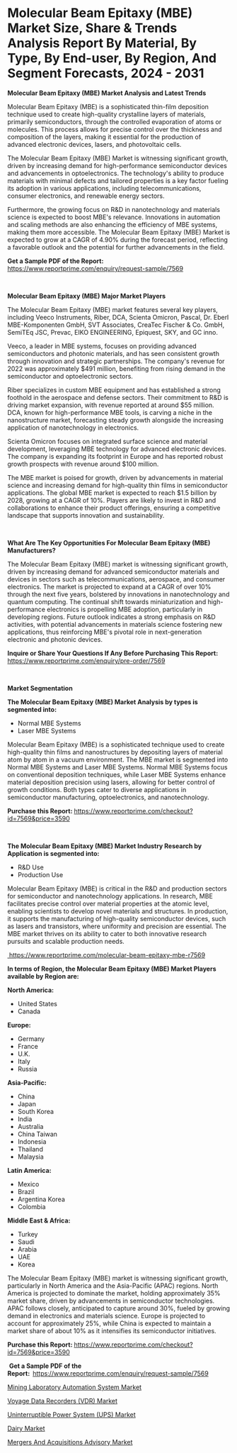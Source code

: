 <p><h1>Molecular Beam Epitaxy (MBE) Market Size, Share & Trends Analysis Report By Material, By Type, By End-user, By Region, And Segment Forecasts, 2024 - 2031</h1></p><p><strong>Molecular Beam Epitaxy (MBE) Market Analysis and Latest Trends</strong></p>
<p><p>Molecular Beam Epitaxy (MBE) is a sophisticated thin-film deposition technique used to create high-quality crystalline layers of materials, primarily semiconductors, through the controlled evaporation of atoms or molecules. This process allows for precise control over the thickness and composition of the layers, making it essential for the production of advanced electronic devices, lasers, and photovoltaic cells.</p><p>The Molecular Beam Epitaxy (MBE) Market is witnessing significant growth, driven by increasing demand for high-performance semiconductor devices and advancements in optoelectronics. The technology's ability to produce materials with minimal defects and tailored properties is a key factor fueling its adoption in various applications, including telecommunications, consumer electronics, and renewable energy sectors. </p><p>Furthermore, the growing focus on R&D in nanotechnology and materials science is expected to boost MBE's relevance. Innovations in automation and scaling methods are also enhancing the efficiency of MBE systems, making them more accessible. The Molecular Beam Epitaxy (MBE) Market is expected to grow at a CAGR of 4.90% during the forecast period, reflecting a favorable outlook and the potential for further advancements in the field.</p></p>
<p><strong>Get a Sample PDF of the Report:&nbsp;</strong> <a href="https://www.reportprime.com/enquiry/request-sample/7569?utm_campaign=3&utm_medium=2&utm_source=Github&utm_content=ia&utm_term=28112024&utm_id=molecular-beam-epitaxy-mbe">https://www.reportprime.com/enquiry/request-sample/7569</a></p>
<p>&nbsp;</p>
<p><strong>Molecular Beam Epitaxy (MBE) Major Market Players</strong></p>
<p><p>The Molecular Beam Epitaxy (MBE) market features several key players, including Veeco Instruments, Riber, DCA, Scienta Omicron, Pascal, Dr. Eberl MBE-Komponenten GmbH, SVT Associates, CreaTec Fischer & Co. GmbH, SemiTEq JSC, Prevac, EIKO ENGINEERING, Epiquest, SKY, and GC inno. </p><p>Veeco, a leader in MBE systems, focuses on providing advanced semiconductors and photonic materials, and has seen consistent growth through innovation and strategic partnerships. The company's revenue for 2022 was approximately $491 million, benefiting from rising demand in the semiconductor and optoelectronic sectors. </p><p>Riber specializes in custom MBE equipment and has established a strong foothold in the aerospace and defense sectors. Their commitment to R&D is driving market expansion, with revenue reported at around $55 million. DCA, known for high-performance MBE tools, is carving a niche in the nanostructure market, forecasting steady growth alongside the increasing application of nanotechnology in electronics.</p><p>Scienta Omicron focuses on integrated surface science and material development, leveraging MBE technology for advanced electronic devices. The company is expanding its footprint in Europe and has reported robust growth prospects with revenue around $100 million.</p><p>The MBE market is poised for growth, driven by advancements in material science and increasing demand for high-quality thin films in semiconductor applications. The global MBE market is expected to reach $1.5 billion by 2028, growing at a CAGR of 10%. Players are likely to invest in R&D and collaborations to enhance their product offerings, ensuring a competitive landscape that supports innovation and sustainability.</p></p>
<p>&nbsp;</p>
<p><strong>What Are The Key Opportunities For Molecular Beam Epitaxy (MBE) Manufacturers?</strong></p>
<p><p>The Molecular Beam Epitaxy (MBE) market is witnessing significant growth, driven by increasing demand for advanced semiconductor materials and devices in sectors such as telecommunications, aerospace, and consumer electronics. The market is projected to expand at a CAGR of over 10% through the next five years, bolstered by innovations in nanotechnology and quantum computing. The continual shift towards miniaturization and high-performance electronics is propelling MBE adoption, particularly in developing regions. Future outlook indicates a strong emphasis on R&D activities, with potential advancements in materials science fostering new applications, thus reinforcing MBE's pivotal role in next-generation electronic and photonic devices.</p></p>
<p><strong>Inquire or Share Your Questions If Any Before Purchasing This Report:</strong> <a href="https://www.reportprime.com/enquiry/pre-order/7569?utm_campaign=3&utm_medium=2&utm_source=Github&utm_content=ia&utm_term=28112024&utm_id=molecular-beam-epitaxy-mbe">https://www.reportprime.com/enquiry/pre-order/7569</a></p>
<p>&nbsp;</p>
<p><strong>Market Segmentation</strong></p>
<p><strong>The Molecular Beam Epitaxy (MBE) Market Analysis by types is segmented into:</strong></p>
<p><ul><li>Normal MBE Systems</li><li>Laser MBE Systems</li></ul></p>
<p><p>Molecular Beam Epitaxy (MBE) is a sophisticated technique used to create high-quality thin films and nanostructures by depositing layers of material atom by atom in a vacuum environment. The MBE market is segmented into Normal MBE Systems and Laser MBE Systems. Normal MBE Systems focus on conventional deposition techniques, while Laser MBE Systems enhance material deposition precision using lasers, allowing for better control of growth conditions. Both types cater to diverse applications in semiconductor manufacturing, optoelectronics, and nanotechnology.</p></p>
<p><strong>Purchase this Report:&nbsp;</strong><a href="https://www.reportprime.com/checkout?id=7569&price=3590&utm_campaign=3&utm_medium=2&utm_source=Github&utm_content=ia&utm_term=28112024&utm_id=molecular-beam-epitaxy-mbe">https://www.reportprime.com/checkout?id=7569&price=3590</a></p>
<p>&nbsp;</p>
<p><strong>The Molecular Beam Epitaxy (MBE) Market Industry Research by Application is segmented into:</strong></p>
<p><ul><li>R&D Use</li><li>Production Use</li></ul></p>
<p><p>Molecular Beam Epitaxy (MBE) is critical in the R&D and production sectors for semiconductor and nanotechnology applications. In research, MBE facilitates precise control over material properties at the atomic level, enabling scientists to develop novel materials and structures. In production, it supports the manufacturing of high-quality semiconductor devices, such as lasers and transistors, where uniformity and precision are essential. The MBE market thrives on its ability to cater to both innovative research pursuits and scalable production needs.</p></p>
<p><a href="https://www.reportprime.com/molecular-beam-epitaxy-mbe-r7569?utm_campaign=3&utm_medium=2&utm_source=Github&utm_content=ia&utm_term=28112024&utm_id=molecular-beam-epitaxy-mbe">&nbsp;https://www.reportprime.com/molecular-beam-epitaxy-mbe-r7569</a></p>
<p><strong>In terms of Region, the Molecular Beam Epitaxy (MBE) Market Players available by Region are:</strong></p>
<p>
    <p> <strong> North America: </strong>
        <ul>
            <li>United States</li>
            <li>Canada</li>
        </ul>
        </p> 
    <p> <strong> Europe: </strong>
        <ul>
            <li>Germany</li>
            <li>France</li>
            <li>U.K.</li>
            <li>Italy</li>
            <li>Russia</li>
        </ul>
        </p> 
    <p> <strong> Asia-Pacific: </strong>
        <ul>
            <li>China</li>
            <li>Japan</li>
            <li>South Korea</li>
            <li>India</li>
            <li>Australia</li>
            <li>China Taiwan</li>
            <li>Indonesia</li>
            <li>Thailand</li>
            <li>Malaysia</li>
        </ul>
        </p> 
    <p> <strong> Latin America: </strong>
        <ul>
            <li>Mexico</li>
            <li>Brazil</li>
            <li>Argentina Korea</li>
            <li>Colombia</li>
        </ul>
        </p> 
    <p> <strong> Middle East & Africa: </strong>
        <ul>
            <li>Turkey</li>
            <li>Saudi</li>
            <li>Arabia</li>
            <li>UAE</li>
            <li>Korea</li>
        </ul>
    </p>
    </p>
<p><p>The Molecular Beam Epitaxy (MBE) market is witnessing significant growth, particularly in North America and the Asia-Pacific (APAC) regions. North America is projected to dominate the market, holding approximately 35% market share, driven by advancements in semiconductor technologies. APAC follows closely, anticipated to capture around 30%, fueled by growing demand in electronics and materials science. Europe is projected to account for approximately 25%, while China is expected to maintain a market share of about 10% as it intensifies its semiconductor initiatives.</p></p>
<p><strong>Purchase this Report: </strong><a href="https://www.reportprime.com/checkout?id=7569&price=3590&utm_campaign=3&utm_medium=2&utm_source=Github&utm_content=ia&utm_term=28112024&utm_id=molecular-beam-epitaxy-mbe">https://www.reportprime.com/checkout?id=7569&price=3590</a></p>
<p>&nbsp;<strong>Get a Sample PDF of the Report:&nbsp;&nbsp;</strong><a href="https://www.reportprime.com/enquiry/request-sample/7569?utm_campaign=3&utm_medium=2&utm_source=Github&utm_content=ia&utm_term=28112024&utm_id=molecular-beam-epitaxy-mbe">https://www.reportprime.com/enquiry/request-sample/7569</a></p>
<p><strong></strong></p>
<p><p><a href="https://issuu.com/reportprime-2/docs/mining-laboratory-automation-system_894606a558426a?utm_campaign=3&utm_medium=2&utm_source=Github&utm_content=ia&utm_term=28112024&utm_id=molecular-beam-epitaxy-mbe">Mining Laboratory Automation System Market</a></p><p><a href="https://github.com/nathandecarvalho/Market-Research-Report-List-5/blob/main/voyage-data-recorders-vdr-market.md?utm_campaign=3&utm_medium=2&utm_source=Github&utm_content=ia&utm_term=28112024&utm_id=molecular-beam-epitaxy-mbe">Voyage Data Recorders (VDR) Market</a></p><p><a href="https://github.com/julyju69/Market-Research-Report-List-5/blob/main/uninterruptible-power-system-ups-market.md?utm_campaign=3&utm_medium=2&utm_source=Github&utm_content=ia&utm_term=28112024&utm_id=molecular-beam-epitaxy-mbe">Uninterruptible Power System (UPS) Market</a></p><p><a href="https://www.linkedin.com/pulse/deep-dive-dairy-market-itstrends-segmentation-competitive-analysis-sdg0f?utm_campaign=3&utm_medium=2&utm_source=Github&utm_content=ia&utm_term=28112024&utm_id=molecular-beam-epitaxy-mbe">Dairy Market</a></p><p><a href="https://www.linkedin.com/pulse/challenges-opportunities-mergers-acquisitions-advisory-market-fukyc?utm_campaign=3&utm_medium=2&utm_source=Github&utm_content=ia&utm_term=28112024&utm_id=molecular-beam-epitaxy-mbe">Mergers And Acquisitions Advisory Market</a></p></p>